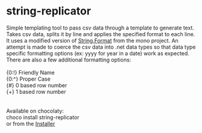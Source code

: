 string-replicator
=================

Simple templating tool to pass csv data through a template to generate text.  Takes csv data, splits it by line and applies the specified format to each line.  It uses a modified version of <a href='https://github.com/mono/mono/blob/effa4c07ba850bedbe1ff54b2a5df281c058ebcb/mcs/class/corlib/System/String.cs' target='_blank'>String.Format</a> from the mono project.  An attempt is made to coerce the csv data into .net data types so that data type specific formatting options (ex: yyyy for year in a date) work as expected.  There are also a few additional formatting options:
<br/><br/>
{0:!} Friendly Name<br/>
{0:^} Proper Case<br/>
{#} 0 based row number<br/>
{+} 1 based row number<br/>
<br/>
<br/>
Available on chocolaty:<br/>
choco install string-replicator
<br/> or from the 
<a href='https://github.com/MiniverCheevy/string-replicator/raw/master/setup/Output/setup.exe'>Installer</a>
